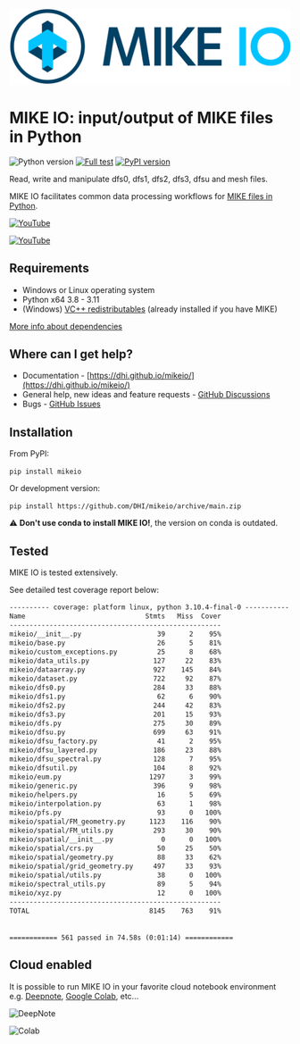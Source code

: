 
![logo](https://raw.githubusercontent.com/DHI/mikeio/main/images/logo/PNG/MIKE-IO-Logo-Pos-RGB-nomargin.png)
# MIKE IO: input/output of MIKE files in Python
 ![Python version](https://img.shields.io/pypi/pyversions/mikeio.svg)
 [![Full test](https://github.com/DHI/mikeio/actions/workflows/full_test.yml/badge.svg)](https://github.com/DHI/mikeio/actions/workflows/full_test.yml)
[![PyPI version](https://badge.fury.io/py/mikeio.svg)](https://badge.fury.io/py/mikeio)


Read, write and manipulate dfs0, dfs1, dfs2, dfs3, dfsu and mesh files.

MIKE IO facilitates common data processing workflows for [MIKE files in Python](https://www.mikepoweredbydhi.com/products/mike-for-developers#io).

[![YouTube](images/youtube1.png)](http://www.youtube.com/watch?v=Jm0iAeK8QW0)

[![YouTube](images/youtube2.png)](http://www.youtube.com/watch?v=0oVedpx9zAQ)

## Requirements
* Windows or Linux operating system
* Python x64 3.8 - 3.11
* (Windows) [VC++ redistributables](https://support.microsoft.com/en-us/help/2977003/the-latest-supported-visual-c-downloads) (already installed if you have MIKE)

[More info about dependencies](http://docs.mikepoweredbydhi.com/nuget/)

## Where can I get help?
* Documentation - [https://dhi.github.io/mikeio/](https://dhi.github.io/mikeio/)
* General help, new ideas and feature requests - [GitHub Discussions](http://github.com/DHI/mikeio/discussions) 
* Bugs - [GitHub Issues](http://github.com/DHI/mikeio/issues) 

## Installation

From PyPI: 

`pip install mikeio`

Or development version:

`pip install https://github.com/DHI/mikeio/archive/main.zip`

:warning: **Don't use conda to install MIKE IO!**, the version on conda is outdated.

## Tested

MIKE IO is tested extensively.

See detailed test coverage report below:
```
---------- coverage: platform linux, python 3.10.4-final-0 -----------
Name                              Stmts   Miss  Cover
-----------------------------------------------------
mikeio/__init__.py                   39      2    95%
mikeio/base.py                       26      5    81%
mikeio/custom_exceptions.py          25      8    68%
mikeio/data_utils.py                127     22    83%
mikeio/dataarray.py                 927    145    84%
mikeio/dataset.py                   722     92    87%
mikeio/dfs0.py                      284     33    88%
mikeio/dfs1.py                       62      6    90%
mikeio/dfs2.py                      244     42    83%
mikeio/dfs3.py                      201     15    93%
mikeio/dfs.py                       275     30    89%
mikeio/dfsu.py                      699     63    91%
mikeio/dfsu_factory.py               41      2    95%
mikeio/dfsu_layered.py              186     23    88%
mikeio/dfsu_spectral.py             128      7    95%
mikeio/dfsutil.py                   104      8    92%
mikeio/eum.py                      1297      3    99%
mikeio/generic.py                   396      9    98%
mikeio/helpers.py                    16      5    69%
mikeio/interpolation.py              63      1    98%
mikeio/pfs.py                        93      0   100%
mikeio/spatial/FM_geometry.py      1123    116    90%
mikeio/spatial/FM_utils.py          293     30    90%
mikeio/spatial/__init__.py            0      0   100%
mikeio/spatial/crs.py                50     25    50%
mikeio/spatial/geometry.py           88     33    62%
mikeio/spatial/grid_geometry.py     497     33    93%
mikeio/spatial/utils.py              38      0   100%
mikeio/spectral_utils.py             89      5    94%
mikeio/xyz.py                        12      0   100%
-----------------------------------------------------
TOTAL                              8145    763    91%


============ 561 passed in 74.58s (0:01:14) ============
```

## Cloud enabled

It is possible to run MIKE IO in your favorite cloud notebook environment e.g. [Deepnote](https://deepnote.com/), [Google Colab](https://colab.research.google.com/), etc...

![DeepNote](images/deepnote.png)

![Colab](images/colab.png)


